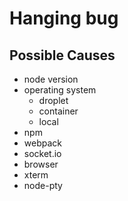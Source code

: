 # Hanging bug
## Possible Causes
- node version
- operating system
  - droplet
  - container
  - local
- npm
- webpack
- socket.io
- browser
- xterm
- node-pty
